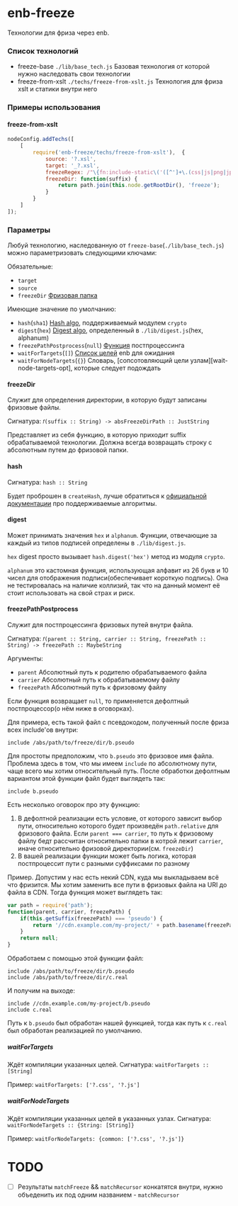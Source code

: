 enb-freeze
==============

Технологии для фриза через enb.

### Список технологий

  - freeze-base `./lib/base_tech.js` Базовая технология от которой нужно наследовать свои технологии
  - freeze-from-xslt `./techs/freeze-from-xslt.js` Технология для фриза xslt и статики внутри него

### Примеры использования

#### freeze-from-xslt
```javascript
nodeConfig.addTechs([
    [
        require('enb-freeze/techs/freeze-from-xslt'),  {
            source: '?.xsl',
            target: '_?.xsl',
            freezeRegex: /"\{fn:include-static\('([^']+\.(css|js|png|jp?g|gif))'\)\}"/,
            freezeDir: function(suffix) {
                return path.join(this.node.getRootDir(), 'freeze');
            }
        }
    ]
]);
```

### Параметры

Любуй технологию, наследованную от `freeze-base`(`./lib/base_tech.js`) можно параметризовать следующими ключами:

Обязательные:
  - `target`
  - `source`
  - `freezeDir` [Фризовая папка][freeze-dir-opt]

Имеющие значение по умолчанию:
  - `hash`(`sha1`) [Hash algo][hash-opt], поддерживаемый модулем `crypto`
  - `digest`(`hex`) [Digest algo][digest-opt], определенный в `./lib/digest.js`(hex, alphanum)
  - `freezePathPostprocess`(`null`) [Функция][freeze-path-postprocess-opt] постпроцессинга
  - `waitForTargets`(`[]`) [Список целей][wait-for-targets-opt] enb для ожидания
  - `waitForNodeTargets`(`{}`) Словарь, [сопсотовляющий цели узлам][wait-node-targets-opt], которые следует подождать

#### freezeDir
Служит для определения директории, в которую будут записаны фризовые файлы.

Сигнатура:
`𝑓(suffix :: String) -> absFreezeDirPath :: JustString`

Представляет из себя функцию, в которую приходит suffix обрабатываемой технологии. Должна всегда возвращать строку с абсолютным путем до фризовой папки.

#### hash
Сигнатура:
`hash :: String`

Будет проброшен в `createHash`, лучше обратиться к [официальной документации][create-hash-algo-link] про поддерживаемые алгоритмы.

#### digest

Может принимать значения `hex` и `alphanum`. Функции, отвечающие за каждый из типов подписей определены в `./lib/digest.js`.

`hex` digest просто вызывает `hash.digest('hex')` метод из модуля `crypto`.

`alphanum` это кастомная функция, использующая алфавит из 26 букв и 10 чисел для отображения подписи(обеспечивает короткую подпись). Она не тестировалась на наличие коллизий, так что на данный момент её стоит использовать на свой страх и риск.

#### freezePathPostprocess
Служит для постпроцессинга фризовых путей внутри файла.

Сигнатура:
`𝑓(parent :: String, carrier :: String, freezePath :: String) -> freezePath :: MaybeString`

Аргументы:

  - `parent` Абсолютный путь к родителю обрабатываемого файла
  - `carrier` Абсолютный путь к обрабатываемому файлу
  - `freezePath` Абсолютный путь к фризовому файлу

Если функция возвращает `null`, то применяется дефолтный постпроцессор(о нём ниже в оговорках).

Для примера, есть такой файл с псевдокодом, полученный после фриза всех include'ов внутри:
```
include /abs/path/to/freeze/dir/b.pseudo
```

Для простоты предположим, что `b.pseudo` это фризовое имя файла.
Проблема здесь в том, что мы имеем `include` по абсолютному пути, чаще всего мы хотим относительный путь.
После обработки дефолтным вариантом этой функции файл будет выглядеть так:
```
include b.pseudo
```

Есть несколько оговорок про эту функцию:
  1. В дефолтной реализации есть условие, от которого зависит выбор пути, относительно которого будет произведён `path.relative` для фризового файла. Если `parent === carrier`, то путь к фризовому файлу бедт рассчитан относительно папки в котрой лежит `carrier`, иначе относительно фризовой директории(см. `freezeDir`)
  2. В вашей реализации функции может быть логика, которая постпроцессит пути с разными суффиксами по разному

Пример. Допустим у нас есть некий CDN, куда мы выкладываем всё что фризится. Мы хотим заменить все пути в фризовых файла на URI до файла в CDN. Тогда функция может выглядеть так:
```javascript
var path = require('path');
function(parent, carrier, freezePath) {
    if(this.getSuffix(freezePath) === 'pseudo') {
        return '//cdn.example.com/my-project/' + path.basename(freezePath)
    }
    return null;
}
```

Обработаем с помощью этой функции файл:
```
include /abs/path/to/freeze/dir/b.pseudo
include /abs/path/to/freeze/dir/c.real
```

И получим на выходе:
```
include //cdn.example.com/my-project/b.pseudo
include c.real
```

Путь к `b.pseudo` был обработан нашей функцией, тогда как путь к `c.real` был обработан реализацией по умолчанию.

##### waitForTargets
Ждёт компиляции указанных целей.
Сигнатура:
`waitForTargets :: [String]`

Пример:
`waitForTargets: ['?.css', '?.js']`

##### waitForNodeTargets
Ждёт компиляции указанных целей в указанных узлах.
Сигнатура:
`waitForNodeTargets :: {String: [String]}`

Пример:
`waitForNodeTargets: {common: ['?.css', '?.js']}`


# TODO

  - [ ] Результаты `matchFreeze` && `matchRecursor` конкатятся внутри, нужно объеденить их под одним названием - `matchRecursor`

[freeze-dir-opt]: #freezeDir
[hash-opt]: #hash
[digest-opt]: #digest
[create-hash-algo-link]: https://nodejs.org/api/crypto.html#crypto_crypto_createhash_algorithm
[freeze-path-postprocess-opt]: #freezePathPostprocess
[wait-for-targets-opt]: #waitForTargets
[wait-for-node-targets-opt]: #waitForNodeTargets
